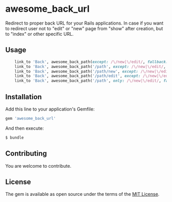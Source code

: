 # awesome_back_url

Redirect to proper back URL for your Rails applications. In case if you want to redirect user not to "edit" or "new" page from "show" after creation, but to "index" or other specific URL.

## Usage

```ruby
    link_to 'Back', awesome_back_path(except: /\/new|\/edit/, fallback: users_path) # returns '/users'
    link_to 'Back', awesome_back_path('/path', except: /\/new|\/edit/, fallback: '/users') # returns  '/path'
    link_to 'Back', awesome_back_path('/path/new', except: /\/new|\/edit/, fallback: '/users') # returns '/users'
    link_to 'Back', awesome_back_path('/path/edit', except: /\/new|\/edit/, fallback: '/users') # returns '/users'
    link_to 'Back', awesome_back_path('/path', only: /\/new|\/edit/, fallback: '/users') # returns '/users'
```

## Installation

Add this line to your application's Gemfile:

```ruby
gem 'awesome_back_url'
```

And then execute:
```bash
$ bundle
```

## Contributing

You are welcome to contribute.

## License

The gem is available as open source under the terms of the [MIT License](https://opensource.org/licenses/MIT).
